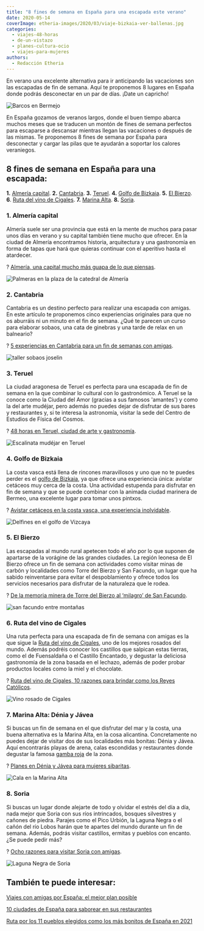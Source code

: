```yaml
---
title: "8 fines de semana en España para una escapada este verano"
date: 2020-05-14
coverImage: etheria-images/2020/03/viaje-bizkaia-ver-ballenas.jpg
categories: 
  - viajes-48-horas
  - de-un-vistazo
  - planes-cultura-ocio
  - viajes-para-mujeres
authors: 
  - Redacción Etheria
---
```


En verano una excelente alternativa para ir anticipando las vacaciones son las escapadas de fin de semana. Aquí te proponemos 8 lugares en España donde podrás desconectar en un par de días. ¡Date un capricho!

![Barcos en Bermejo](etheria-images/2020/03/viaje-bizkaia-ver-ballenas-900x600.jpg "Puerto de Bermeo.")

En España gozamos de veranos largos, donde el buen tiempo abarca muchos meses que se 
traducen un montón de fines de semana perfectos para escaparse a descansar mientras 
llegan las vacaciones o después de las mismas. Te proponemos 8 fines de semana por 
España para desconectar y cargar las pilas que te ayudarán a soportar los calores 
veraniegos. 

## 8 fines de semana en España para una escapada:

**1.** [Almería capital](#Almería-capital). **2\.** [Cantabria](#Cantabria). **3.** [Teruel](#Teruel). 
**4.** [Golfo de Bizkaia](#Golfo-Bizkaia). **5.** [El Bierzo](#Bierzo). **6**. [Ruta del 
vino de Cigales](#Cigales). **7.** [Marina Alta](#Marina-Alta). **8.** [Soria](#Soria). 

### 1\. Almería capital

Almería suele ser una provincia que está en la mente de muchos para pasar unos días en 
verano y su capital también tiene mucho que ofrecer. En la ciudad de Almería encontramos 
historia, arquitectura y una gastronomía en forma de tapas que hará que quieras 
continuar con el aperitivo hasta el atardecer. 

? [Almería, una capital mucho más guapa de lo que 
piensas](https://etheriamagazine.com/2020/01/10/48-horas-con-amigas-en-almeria-capital-que-ver-y-donde-tapear/). 

![Palmeras en la plaza de la catedral de Almería](etheria-images/2020/01/Almeria-Plaza-Catedral-900x607.jpg "Plaza de la Catedral de Almería. © P.G.")

### 2\. Cantabria

Cantabria es un destino perfecto para realizar una escapada con amigas. En este artículo 
te proponemos cinco experiencias originales para que no os aburráis ni un minuto en el 
fin de semana. ¿Qué te parecen un curso para elaborar sobaos, una cata de ginebras y una 
tarde de relax en un balneario? 

? [5 experiencias en Cantabria para un fin de semanas con 
amigas](https://etheriamagazine.com/2020/02/17/5-experiencias-en-cantabria-para-un-fin-de-semana-con-amigas/). 

![taller sobaos joselin](etheria-images/2020/02/taller-sobaos-joselin-900x435.jpg "Taller de sobaos en Joselín (Cantabria). © PG")

### 3\. Teruel

La ciudad aragonesa de Teruel es perfecta para una escapada de fin de semana en la que 
combinar lo cultural con lo gastronómico. A Teruel se la conoce como la Ciudad del Amor 
(gracias a sus famosos 'amantes') y como la del arte mudéjar, pero además no puedes 
dejar de disfrutar de sus bares y restaurantes y, si te interesa la astronomía, visitar 
la sede del Centro de Estudios de Física del Cosmos. 

? [48 horas en Teruel, ciudad de arte y 
gastronomía](https://etheriamagazine.com/2020/02/10/viajes-romanticos-que-ver-donde-comer-teruel/). 

![Escalinata mudéjar en Teruel](etheria-images/2020/01/Teruel-escalinata-900x600.jpg "Escalinata neomudéjar de Teruel.")

### 4\. Golfo de Bizkaia

La costa vasca está llena de rincones maravillosos y uno que no te puedes perder es el [golfo 
de 
Bizkaia](http://etheriamagazine.com/2020/04/20/avistamiento-cetaceos-bizkaia-vizcaya-pais-vasco/), 
ya que ofrece una experiencia única: avistar cetáceos muy cerca de la costa. Una 
actividad estupenda para disfrutar en fin de semana y que se puede combinar con la 
animada ciudad marinera de Bermeo, una excelente lugar para tomar unos pintxos. 

? [Avistar cetáceos en la costa vasca, una experiencia 
inolvidable](https://etheriamagazine.com/2020/04/20/avistamiento-cetaceos-bizkaia-vizcaya-pais-vasco/). 

![Delfines en el golfo de Vizcaya](etheria-images/2020/03/viaje-mujeres-bizkaia-ver-delfines-900x576.jpg "Cetáceos en el golfo de Bizkaia.")

### 5\. El Bierzo

Las escapadas al mundo rural apetecen todo el año por lo que suponen de apartarse de la 
vorágine de las grandes ciudades. La región leonesa de El Bierzo ofrece un fin de semana 
con actividades como visitar minas de carbón y localidades como Torre del Bierzo y San 
Facundo, un lugar que ha sabido reinventarse para evitar el despoblamiento y ofrece 
todos los servicios necesarios para disfrutar de la naturaleza que le rodea. 

? [De la memoria minera de Torre del Bierzo al ‘milagro’ de San 
Facundo](https://etheriamagazine.com/2020/01/27/turismo-rural-leon-torre-del-bierzo-y-san-facundo/). 

![san facundo entre montañas](etheria-images/2020/01/Leon-pueblo-San-Facundo-900x600.jpg "San Facundo, el pueblo más bonito de León. © Pedro Grifol")

### 6\. Ruta del vino de Cigales

Una ruta perfecta para una escapada de fin de semana con amigas es la que sigue la [Ruta 
del vino de Cigales](https://rutadelvinocigales.com/), uno de los mejores rosados del 
mundo. Además podréis conocer los castillos que salpican estas tierras, como el de 
Fuensaldaña o el Castillo Encantado, y degustar la deliciosa gastronomía de la zona 
basada en el lechazo, además de poder probar productos locales como la miel y el 
chocolate. 

? [Ruta del vino de Cigales, 10 razones para brindar como los Reyes 
Católicos](https://etheriamagazine.com/2020/01/07/viaje-con-amigas-ruta-del-vino-cigales/). 

![Vino rosado de Cigales](etheria-images/2020/01/etheria-ruta-vino-cigales-portada-900x646.jpg "Brindemos por la Ruta del vino Cigales. © Kelu Robles")

### 7\. Marina Alta: Dénia y Jávea

Si buscas un fin de semana en el que disfrutar del mar y la costa, una buena alternativa 
es la Marina Alta, en la cosa alicantina. Concretamente no puedes dejar de visitar dos 
de sus localidades más bonitas: Dénia y Jávea. Aquí encontrarás playas de arena, calas 
escondidas y restaurantes donde degustar la famosa [gamba 
roja](http://etheriamagazine.com/2019/07/02/mejores-restaurantes-gamba-roja-blanca-palamos-cambrils-valencia-almeria-huelva/) 
de la zona. 

? [Planes en Dénia y Jávea para mujeres 
sibaritas](https://etheriamagazine.com/2021/04/03/que-hacer-donde-comer-con-amigas-denia-javea/). 

![Cala en la Marina Alta](etheria-images/2019/08/viaje-denia-javea-Cabo-de-la-fontana.jpg "Cabo de la Fontana. ©M.E.")

### 8\. Soria

Si buscas un lugar donde alejarte de todo y olvidar el estrés del día a día, nada mejor 
que Soria con sus ríos intrincados, bosques silvestres y cañones de piedra. Parajes como 
el Pico Urbión, la Laguna Negra o el cañón del río Lobos harán que te apartes del mundo 
durante un fin de semana. Además, podrás visitar castillos, ermitas y pueblos con 
encanto. ¿Se puede pedir más? 

? [Ocho razones para visitar Soria con 
amigas](https://etheriamagazine.com/2019/08/12/ocho-razones-para-viajar-a-soria-con-amigas/). 

![Laguna Negra de Soria](etheria-images/2019/07/viaje-soria-laguna-negra.jpg "Laguna Negra (Soria).")

## También te puede interesar:

[Viajes con amigas por España: el mejor plan 
posible](https://etheriamagazine.com/2021/09/01/viajes-con-amigas-por-espana-costa-e-interior/) 

[10 ciudades de España para saborear en sus 
restaurantes](https://etheriamagazine.com/2021/02/19/donde-comer-restaurantes-en-espana/) 

[Ruta por los 11 pueblos elegidos como los más bonitos de España en 
2021](https://etheriamagazine.com/2021/01/19/ruta-por-los-11-pueblos-elegidos-como-los-mas-bonitos-de-espana-en-2021/)
